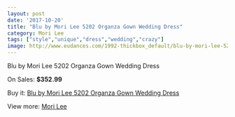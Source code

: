 ```yaml
---
layout: post
date: '2017-10-20'
title: "Blu by Mori Lee 5202 Organza Gown Wedding Dress"
category: Mori Lee
tags: ["style","unique","dress","wedding","crazy"]
image: http://www.eudances.com/1992-thickbox_default/blu-by-mori-lee-5202-organza-gown-wedding-dress.jpg
---
```

Blu by Mori Lee 5202 Organza Gown Wedding Dress

On Sales: **$352.99**
<a href="https://www.eudances.com/en/mori-lee/680-blu-by-mori-lee-5202-organza-gown-wedding-dress.html"><amp-img layout="responsive" width="600" height="600" src="//www.eudances.com/1992-thickbox_default/blu-by-mori-lee-5202-organza-gown-wedding-dress.jpg" alt="Blu by Mori Lee 5202 Organza Gown Wedding Dress 0" /></a>
<a href="https://www.eudances.com/en/mori-lee/680-blu-by-mori-lee-5202-organza-gown-wedding-dress.html"><amp-img layout="responsive" width="600" height="600" src="//www.eudances.com/1995-thickbox_default/blu-by-mori-lee-5202-organza-gown-wedding-dress.jpg" alt="Blu by Mori Lee 5202 Organza Gown Wedding Dress 1" /></a>
<a href="https://www.eudances.com/en/mori-lee/680-blu-by-mori-lee-5202-organza-gown-wedding-dress.html"><amp-img layout="responsive" width="600" height="600" src="//www.eudances.com/1994-thickbox_default/blu-by-mori-lee-5202-organza-gown-wedding-dress.jpg" alt="Blu by Mori Lee 5202 Organza Gown Wedding Dress 2" /></a>
<a href="https://www.eudances.com/en/mori-lee/680-blu-by-mori-lee-5202-organza-gown-wedding-dress.html"><amp-img layout="responsive" width="600" height="600" src="//www.eudances.com/1993-thickbox_default/blu-by-mori-lee-5202-organza-gown-wedding-dress.jpg" alt="Blu by Mori Lee 5202 Organza Gown Wedding Dress 3" /></a>

Buy it: [Blu by Mori Lee 5202 Organza Gown Wedding Dress](https://www.eudances.com/en/mori-lee/680-blu-by-mori-lee-5202-organza-gown-wedding-dress.html "Blu by Mori Lee 5202 Organza Gown Wedding Dress")

View more: [Mori Lee](https://www.eudances.com/en/9-mori-lee "Mori Lee")